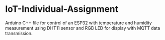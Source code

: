 # IoT-Individual-Assignment
Arduino C++ file for control of an ESP32 with temperature and humidity measurement using DHT11 sensor and RGB LED for display with MQTT data transmission.
